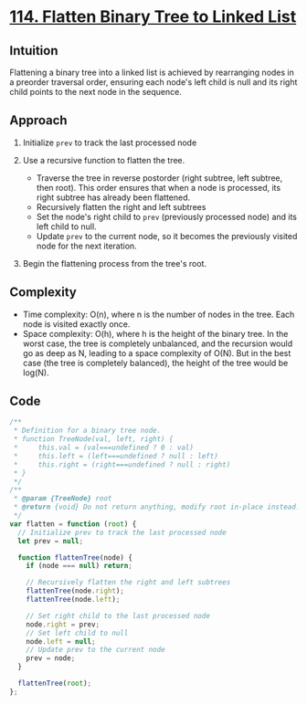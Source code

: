 # [114. Flatten Binary Tree to Linked List](https://leetcode.com/problems/flatten-binary-tree-to-linked-list/description/)

## Intuition

Flattening a binary tree into a linked list is achieved by rearranging nodes in a preorder traversal order, ensuring each node's left child is null and its right child points to the next node in the sequence.

## Approach

1. Initialize `prev` to track the last processed node
2. Use a recursive function to flatten the tree.

   - Traverse the tree in reverse postorder (right subtree, left subtree, then root). This order ensures that when a node is processed, its right subtree has already been flattened.
   - Recursively flatten the right and left subtrees
   - Set the node's right child to `prev` (previously processed node) and its left child to null.
   - Update `prev` to the current node, so it becomes the previously visited node for the next iteration.

3. Begin the flattening process from the tree's root.

## Complexity

- Time complexity: O(n), where n is the number of nodes in the tree. Each node is visited exactly once.
- Space complexity: O(h), where h is the height of the binary tree. In the worst case, the tree is completely unbalanced, and the recursion would go as deep as N, leading to a space complexity of O(N). But in the best case (the tree is completely balanced), the height of the tree would be log(N).

## Code

```javascript
/**
 * Definition for a binary tree node.
 * function TreeNode(val, left, right) {
 *     this.val = (val===undefined ? 0 : val)
 *     this.left = (left===undefined ? null : left)
 *     this.right = (right===undefined ? null : right)
 * }
 */
/**
 * @param {TreeNode} root
 * @return {void} Do not return anything, modify root in-place instead.
 */
var flatten = function (root) {
  // Initialize prev to track the last processed node
  let prev = null;

  function flattenTree(node) {
    if (node === null) return;

    // Recursively flatten the right and left subtrees
    flattenTree(node.right);
    flattenTree(node.left);

    // Set right child to the last processed node
    node.right = prev;
    // Set left child to null
    node.left = null;
    // Update prev to the current node
    prev = node;
  }

  flattenTree(root);
};
```

